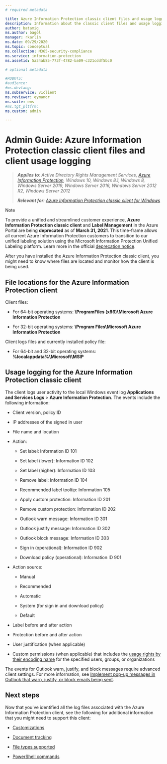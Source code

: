 ```yaml
---
# required metadata

title: Azure Information Protection classic client files and usage logging
description: Information about the classic client files and usage logging for the Azure Information Protection classic client for Windows.
author: batamig
ms.author: bagol
manager: rkarlin
ms.date: 09/29/2020
ms.topic: conceptual
ms.collection: M365-security-compliance
ms.service: information-protection
ms.assetid: 5a34ab85-773f-4782-ba09-c321cddf5bc0

# optional metadata

#ROBOTS:
#audience:
#ms.devlang:
ms.subservice: v1client
ms.reviewer: eymanor
ms.suite: ems
#ms.tgt_pltfrm:
ms.custom: admin

---
```



# Admin Guide: Azure Information Protection classic client files and client usage logging

>***Applies to**: Active Directory Rights Management Services, [Azure Information Protection](https://azure.microsoft.com/pricing/details/information-protection), Windows 10, Windows 8.1, Windows 8, Windows Server 2019, Windows Server 2016, Windows Server 2012 R2, Windows Server 2012*
>
>***Relevant for**: [Azure Information Protection classic client for Windows](../faqs.md#whats-the-difference-between-the-azure-information-protection-classic-and-unified-labeling-clients)*

> [!NOTE] 
> To provide a unified and streamlined customer experience, **Azure Information Protection classic client** and **Label Management** in the Azure Portal are being **deprecated** as of **March 31, 2021**. This time-frame allows all current Azure Information Protection customers to transition to our unified labeling solution using the Microsoft Information Protection Unified Labeling platform. Learn more in the official [deprecation notice](https://aka.ms/aipclassicsunset).

After you have installed the Azure Information Protection classic client, you might need to know where files are located and monitor how the client is being used.

## File locations for the Azure Information Protection client

Client files:    

- For 64-bit operating systems: **\ProgramFiles (x86)\Microsoft Azure Information Protection**

- For 32-bit operating systems: **\Program Files\Microsoft Azure Information Protection**

Client logs files and currently installed policy file:

- For 64-bit and 32-bit operating systems: **%localappdata%\Microsoft\MSIP**

## Usage logging for the Azure Information Protection classic client

The client logs user activity to the local Windows event log **Applications and Services Logs** > **Azure Information Protection**. The events include the following information:

- Client version, policy ID

- IP addresses of the signed in user

- File name and location

- Action:

    - Set label: Information ID 101​
    
    - Set label (lower): Information ID 102
    
    - Set label (higher): Information ID 103​
    
    - Remove label: Information ID 104​
    
    - Recommended label tooltip: Information 105​
    
    - Apply custom protection: Information ID 201​
    
    - Remove custom protection: Information ID 202​
    
    - Outlook warn message: Information ID 301
    
    - Outlook justify message: Information ID 302
    
    - Outlook block message: Information ID 303
    
    - Sign in (operational): Information ID 902​
    
    - Download policy (operational): Information ID 901
    
- Action source:
    
    - Manual ​
    
    - Recommended​
    
    - Automatic  ​
    
    - System (for sign in and download policy)
    
    - Default
    
- Label before and after action ​
    
- Protection before and after action​
    
- User justification (when applicable)

- Custom permissions (when applicable) that includes the [usage rights by their encoding name](../configure-usage-rights.md#usage-rights-and-descriptions) for the specified users, groups, or organizations

The events for Outlook warn, justify, and block messages require advanced client settings. For more information, see [Implement pop-up messages in Outlook that warn, justify, or block emails being sent](client-admin-guide-customizations.md#implement-pop-up-messages-in-outlook-that-warn-justify-or-block-emails-being-sent).


## Next steps
Now that you've identified all the log files associated with the Azure Information Protection client, see the following for additional information that you might need to support this client:

- [Customizations](client-admin-guide-customizations.md)

- [Document tracking](client-admin-guide-document-tracking.md)

- [File types supported](client-admin-guide-file-types.md)

- [PowerShell commands](client-admin-guide-powershell.md)

